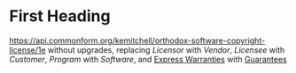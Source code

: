 # First Heading
<https://api.commonform.org/kemitchell/orthodox-software-copyright-license/1e> without upgrades, replacing _Licensor_ with _Vendor_, _Licensee_ with _Customer_, _Program_ with _Software_, and [Express Warranties]() with [Guarantees]()
